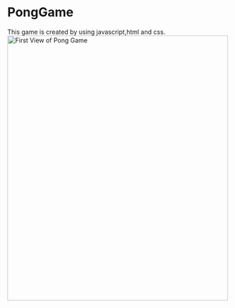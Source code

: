 # PongGame
This game is created by using javascript,html and css.
 <img src="image/ponggame.jpg" alt="First View of Pong Game" width="500" height="600"> 
